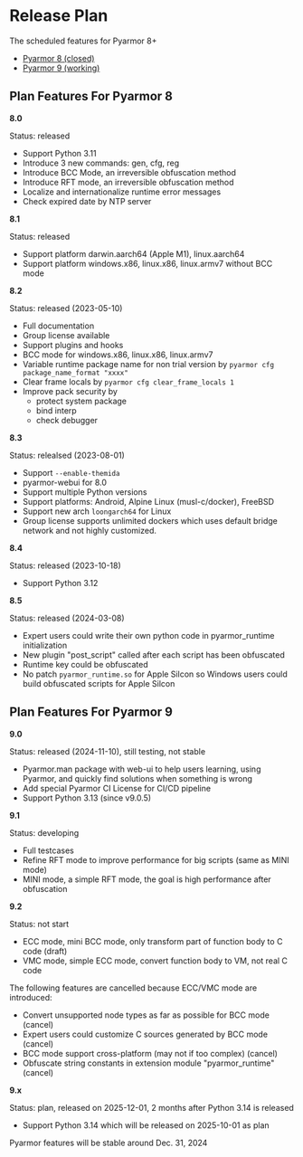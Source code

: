 # Release Plan

The scheduled features for Pyarmor 8+

- [Pyarmor 8 (closed)](#plan-features-for-pyarmor-8)
- [Pyarmor 9 (working)](#plan-features-for-pyarmor-9)

## Plan Features For Pyarmor 8

**8.0**

Status: released

- Support Python 3.11
- Introduce 3 new commands: gen, cfg, reg
- Introduce BCC Mode, an irreversible obfuscation method
- Introduce RFT mode, an irreversible obfuscation method
- Localize and internationalize runtime error messages
- Check expired date by NTP server

**8.1**

Status: released

- Support platform darwin.aarch64 (Apple M1), linux.aarch64
- Support platform windows.x86, linux.x86, linux.armv7 without BCC mode

**8.2**

Status: released (2023-05-10)

- Full documentation
- Group license available
- Support plugins and hooks
- BCC mode for windows.x86, linux.x86, linux.armv7
- Variable runtime package name for non trial version by `pyarmor cfg package_name_format "xxxx"`
- Clear frame locals by `pyarmor cfg clear_frame_locals 1`
- Improve pack security by
  - protect system package
  - bind interp
  - check debugger

**8.3**

Status: relealsed (2023-08-01)

- Support `--enable-themida`
- pyarmor-webui for 8.0
- Support multiple Python versions
- Support platforms: Android, Alpine Linux (musl-c/docker), FreeBSD
- Support new arch `loongarch64` for Linux
- Group license supports unlimited dockers which uses default bridge network and not highly customized.

**8.4**

Status: released (2023-10-18)

- Support Python 3.12

**8.5**

Status: released (2024-03-08)

- Expert users could write their own python code in pyarmor_runtime initialization
- New plugin "post_script" called after each script has been obfuscated
- Runtime key could be obfuscated
- No patch `pyarmor_runtime.so` for Apple Silcon so Windows users could build obfuscated scripts for Apple Silcon

## Plan Features For Pyarmor 9

**9.0**

Status: released (2024-11-10), still testing, not stable

- Pyarmor.man package with web-ui to help users learning, using Pyarmor, and quickly find solutions when something is wrong
- Add special Pyarmor CI License for CI/CD pipeline
- Support Python 3.13 (since v9.0.5)

**9.1**

Status: developing

- Full testcases
- Refine RFT mode to improve performance for big scripts (same as MINI mode)
- MINI mode, a simple RFT mode, the goal is high performance after obfuscation

**9.2**

Status: not start

- ECC mode, mini BCC mode, only transform part of function body to C code (draft)
- VMC mode, simple ECC mode, convert function body to VM, not real C code

The following features are cancelled because ECC/VMC mode are introduced:

- Convert unsupported node types as far as possible for BCC mode (cancel)
- Expert users could customize C sources generated by BCC mode (cancel)
- BCC mode support cross-platform (may not if too complex) (cancel)
- Obfuscate string constants in extension module "pyarmor_runtime" (cancel)

**9.x**

Status: plan, released on 2025-12-01, 2 months after Python 3.14 is released

- Support Python 3.14 which will be released on 2025-10-01 as plan

Pyarmor features will be stable around Dec. 31, 2024
